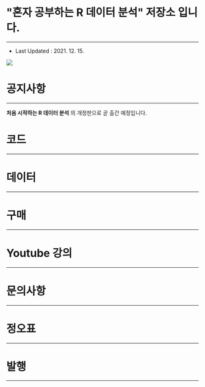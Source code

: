 # "혼자 공부하는 R 데이터 분석" 저장소 입니다.
---
- Last Updated : 2021. 12. 15.

<img src="http://hongong.hanbit.co.kr/wp-content/uploads/2021/10/%ED%98%BC%EC%9E%90-%EA%B3%B5%EB%B6%80%ED%95%98%EB%8A%94-R-%EB%8D%B0%EC%9D%B4%ED%84%B0-%EB%B6%84%EC%84%9D-e1633500370155.jpg"></img>

# 공지사항
---
**처음 시작하는 R 데이터 분석** 의 개정판으로 곧 출간 예정입니다.

# 코드
---


# 데이터
---


# 구매
---

# Youtube 강의
---
  
# 문의사항
---


# 정오표
---

# 발행
---
